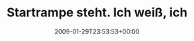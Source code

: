 ---
retweeted: false
source: <a href="http://twitter.com" rel="nofollow">Twitter Web Client</a>
entities:
  hashtags:
  - text: wirklich
    indices:
    - '104'
    - '113'
  symbols: []
  user_mentions: []
  urls: []
display_text_range:
- '0'
- '113'
favorite_count: '0'
id_str: '1160141946'
truncated: false
retweet_count: '0'
id: '1160141946'
created_at: Thu Jan 29 23:53:53 +0000 2009
favorited: false
full_text: 'Startrampe steht. Ich weiß, ich weiß, schleudern nach Mitternacht ist
  asozial. Aber ich habs vergessen. #wirklich'
lang: de
tags:
- wirklich
- pesos:twitter
date: '2009-01-29T23:53:53+00:00'
src: https://twitter.com/bascht/status/1160141946
original_url: https://twitter.com/bascht/status/1160141946
type: twitter_tweet
text: 'Startrampe steht. Ich weiß, ich weiß, schleudern nach Mitternacht ist asozial.
  Aber ich habs vergessen. #wirklich'
title: Startrampe steht. Ich weiß, ich

---